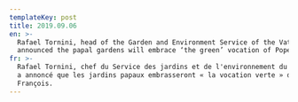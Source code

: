 ```yaml
---
templateKey: post
title: 2019.09.06
en: >-
  Rafael Tornini, head of the Garden and Environment Service of the Vatican, has
  announced the papal gardens will embrace ‘the green’ vocation of Pope Francis.
fr: >-
  Rafael Tornini, chef du Service des jardins et de l'environnement du Vatican,
  a annoncé que les jardins papaux embrasseront « la vocation verte » du Pape
  François.
---
```


